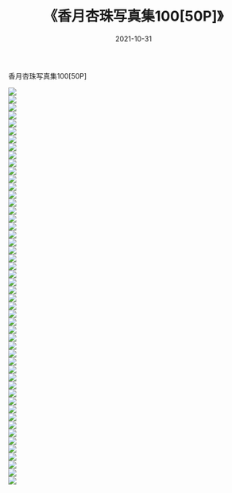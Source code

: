 ﻿---
layout: post
title:  《香月杏珠写真集100[50P]》
date:   2021-10-31
img: http://pic.660000.xyz/1:/性感/2021/香月杏珠写真集100[50P]/000.jpg
categories: [美女, 清纯, 唯美]
---

香月杏珠写真集100[50P]

  ![](http://pic.660000.xyz/1:/性感/2021/香月杏珠写真集100[50P]/001.jpg) <br> ![](http://pic.660000.xyz/1:/性感/2021/香月杏珠写真集100[50P]/002.jpg) <br> ![](http://pic.660000.xyz/1:/性感/2021/香月杏珠写真集100[50P]/003.jpg) <br> ![](http://pic.660000.xyz/1:/性感/2021/香月杏珠写真集100[50P]/004.jpg) <br> ![](http://pic.660000.xyz/1:/性感/2021/香月杏珠写真集100[50P]/005.jpg) <br> ![](http://pic.660000.xyz/1:/性感/2021/香月杏珠写真集100[50P]/006.jpg) <br> ![](http://pic.660000.xyz/1:/性感/2021/香月杏珠写真集100[50P]/007.jpg) <br> ![](http://pic.660000.xyz/1:/性感/2021/香月杏珠写真集100[50P]/008.jpg) <br> ![](http://pic.660000.xyz/1:/性感/2021/香月杏珠写真集100[50P]/009.jpg) <br> ![](http://pic.660000.xyz/1:/性感/2021/香月杏珠写真集100[50P]/010.jpg) <br> ![](http://pic.660000.xyz/1:/性感/2021/香月杏珠写真集100[50P]/011.jpg) <br> ![](http://pic.660000.xyz/1:/性感/2021/香月杏珠写真集100[50P]/012.jpg) <br> ![](http://pic.660000.xyz/1:/性感/2021/香月杏珠写真集100[50P]/013.jpg) <br> ![](http://pic.660000.xyz/1:/性感/2021/香月杏珠写真集100[50P]/014.jpg) <br> ![](http://pic.660000.xyz/1:/性感/2021/香月杏珠写真集100[50P]/015.jpg) <br> ![](http://pic.660000.xyz/1:/性感/2021/香月杏珠写真集100[50P]/016.jpg) <br> ![](http://pic.660000.xyz/1:/性感/2021/香月杏珠写真集100[50P]/017.jpg) <br> ![](http://pic.660000.xyz/1:/性感/2021/香月杏珠写真集100[50P]/018.jpg) <br> ![](http://pic.660000.xyz/1:/性感/2021/香月杏珠写真集100[50P]/019.jpg) <br> ![](http://pic.660000.xyz/1:/性感/2021/香月杏珠写真集100[50P]/020.jpg) <br> ![](http://pic.660000.xyz/1:/性感/2021/香月杏珠写真集100[50P]/021.jpg) <br> ![](http://pic.660000.xyz/1:/性感/2021/香月杏珠写真集100[50P]/022.jpg) <br> ![](http://pic.660000.xyz/1:/性感/2021/香月杏珠写真集100[50P]/023.jpg) <br> ![](http://pic.660000.xyz/1:/性感/2021/香月杏珠写真集100[50P]/024.jpg) <br> ![](http://pic.660000.xyz/1:/性感/2021/香月杏珠写真集100[50P]/025.jpg) <br> ![](http://pic.660000.xyz/1:/性感/2021/香月杏珠写真集100[50P]/026.jpg) <br> ![](http://pic.660000.xyz/1:/性感/2021/香月杏珠写真集100[50P]/027.jpg) <br> ![](http://pic.660000.xyz/1:/性感/2021/香月杏珠写真集100[50P]/028.jpg) <br> ![](http://pic.660000.xyz/1:/性感/2021/香月杏珠写真集100[50P]/029.jpg) <br> ![](http://pic.660000.xyz/1:/性感/2021/香月杏珠写真集100[50P]/030.jpg) <br> ![](http://pic.660000.xyz/1:/性感/2021/香月杏珠写真集100[50P]/031.jpg) <br> ![](http://pic.660000.xyz/1:/性感/2021/香月杏珠写真集100[50P]/032.jpg) <br> ![](http://pic.660000.xyz/1:/性感/2021/香月杏珠写真集100[50P]/033.jpg) <br> ![](http://pic.660000.xyz/1:/性感/2021/香月杏珠写真集100[50P]/034.jpg) <br> ![](http://pic.660000.xyz/1:/性感/2021/香月杏珠写真集100[50P]/035.jpg) <br> ![](http://pic.660000.xyz/1:/性感/2021/香月杏珠写真集100[50P]/036.jpg) <br> ![](http://pic.660000.xyz/1:/性感/2021/香月杏珠写真集100[50P]/037.jpg) <br> ![](http://pic.660000.xyz/1:/性感/2021/香月杏珠写真集100[50P]/038.jpg) <br> ![](http://pic.660000.xyz/1:/性感/2021/香月杏珠写真集100[50P]/039.jpg) <br> ![](http://pic.660000.xyz/1:/性感/2021/香月杏珠写真集100[50P]/040.jpg) <br> ![](http://pic.660000.xyz/1:/性感/2021/香月杏珠写真集100[50P]/041.jpg) <br> ![](http://pic.660000.xyz/1:/性感/2021/香月杏珠写真集100[50P]/042.jpg) <br> ![](http://pic.660000.xyz/1:/性感/2021/香月杏珠写真集100[50P]/043.jpg) <br> ![](http://pic.660000.xyz/1:/性感/2021/香月杏珠写真集100[50P]/044.jpg) <br> ![](http://pic.660000.xyz/1:/性感/2021/香月杏珠写真集100[50P]/045.jpg) <br> ![](http://pic.660000.xyz/1:/性感/2021/香月杏珠写真集100[50P]/046.jpg) <br> ![](http://pic.660000.xyz/1:/性感/2021/香月杏珠写真集100[50P]/047.jpg) <br> ![](http://pic.660000.xyz/1:/性感/2021/香月杏珠写真集100[50P]/048.jpg) <br> ![](http://pic.660000.xyz/1:/性感/2021/香月杏珠写真集100[50P]/049.jpg) <br> ![](http://pic.660000.xyz/1:/性感/2021/香月杏珠写真集100[50P]/050.jpg) <br>